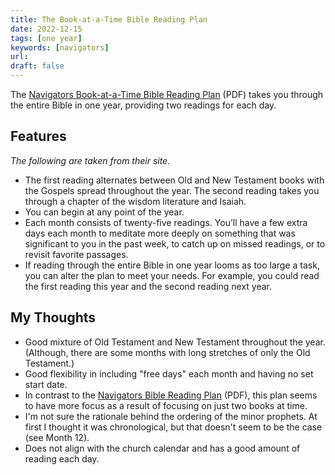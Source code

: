 ```yaml
---
title: The Book-at-a-Time Bible Reading Plan
date: 2022-12-15
tags: [one year]
keywords: [navigators]
url:
draft: false
---
```


The [Navigators Book-at-a-Time Bible Reading Plan](https://www.navigators.org/wp-content/uploads/2021/01/navigators-book-at-a-time-bible-reading-plan.pdf) (PDF) takes you through the entire Bible in one year, providing two readings for each day.


## Features

*The following are taken from their site.*

- The first reading alternates between Old and New Testament books with the Gospels spread throughout the year. The second reading takes you through a chapter of the wisdom literature and Isaiah.
- You can begin at any point of the year.
- Each month consists of twenty-five readings. You’ll have a few extra days each month to meditate more deeply on something that was significant to you in the past week, to catch up on missed readings, or to revisit favorite passages.
- If reading through the entire Bible in one year looms as too large a task, you can alter the plan to meet your needs. For example, you could read the first reading this year and the second reading next year.

## My Thoughts
- Good mixture of Old Testament and New Testament throughout the year. (Although, there are some months with long stretches of only the Old Testament.)
- Good flexibility in including "free days" each month and having no set start date.
- In contrast to the [Navigators Bible Reading Plan](https://www.navigators.org/wp-content/uploads/2021/12/navigators-bible-reading-plan.pdf) (PDF), this plan seems to have more focus as a result of focusing on just two books at time.
- I'm not sure the rationale behind the ordering of the minor prophets. At first I thought  it was chronological, but that doesn't seem to be the case (see Month 12).
- Does not align with the church calendar and has a good amount of reading each day.

